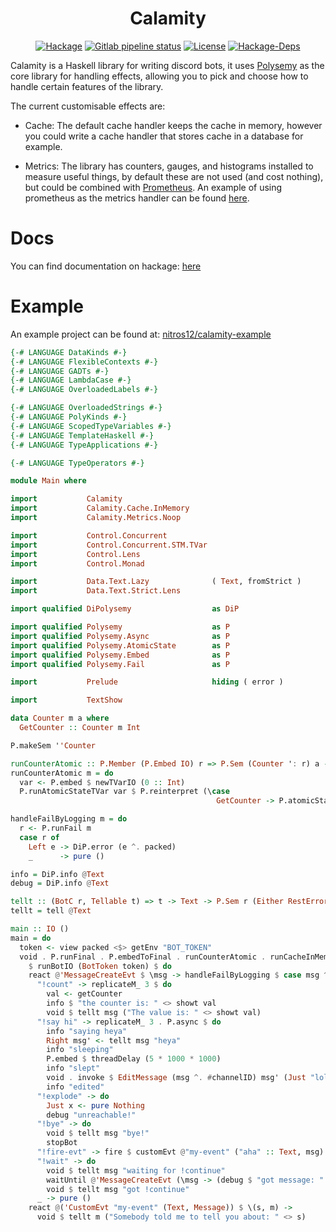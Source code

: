 <h1 align="center">Calamity</h1>

<!-- [![Hackage](https://img.shields.io/hackage/v/calamity)](https://hackage.haskell.org/package/calamity) -->
<!-- [![Gitlab pipeline status](https://img.shields.io/gitlab/pipeline/nitros12/calamity)](https://gitlab.com/nitros12/calamity/pipelines) -->
<!-- [![License](https://img.shields.io/github/license/nitros12/calamity)](https://github.com/nitros12/calamity/blob/master/LICENSE) -->
<!-- [![Hackage-Deps](https://img.shields.io/hackage-deps/v/calamity)](https://hackage.haskell.org/package/calamity) -->

<p align="center">
  <a href="https://hackage.haskell.org/package/calamity"><img src="https://img.shields.io/hackage/v/calamity" alt="Hackage"></a>
  <a href="https://gitlab.com/nitros12/calamity/pipelines"><img src="https://img.shields.io/gitlab/pipeline/nitros12/calamity" alt="Gitlab pipeline status"></a>
  <a href="https://github.com/nitros12/calamity/blob/master/LICENSE"><img src="https://img.shields.io/github/license/nitros12/calamity" alt="License"></a>
  <a href="https://hackage.haskell.org/package/calamity"><img src="https://img.shields.io/hackage-deps/v/calamity" alt="Hackage-Deps"></a>
</p>

Calamity is a Haskell library for writing discord bots, it uses
[Polysemy](https://hackage.haskell.org/package/polysemy) as the core library for
handling effects, allowing you to pick and choose how to handle certain features
of the library.

The current customisable effects are:

* Cache: The default cache handler keeps the cache in memory, however you could
  write a cache handler that stores cache in a database for example.

* Metrics: The library has counters, gauges, and histograms installed to measure
  useful things, by default these are not used (and cost nothing), but could be
  combined with [Prometheus](https://hackage.haskell.org/package/prometheus). An
  example of using prometheus as the metrics handler can be found
  [here](https://github.com/nitros12/calamity-example).

# Docs

You can find documentation on hackage: [here](https://hackage.haskell.org/package/calamity)

# Example

An example project can be found at:
[nitros12/calamity-example](https://github.com/nitros12/calamity-example)

``` haskell
{-# LANGUAGE DataKinds #-}
{-# LANGUAGE FlexibleContexts #-}
{-# LANGUAGE GADTs #-}
{-# LANGUAGE LambdaCase #-}
{-# LANGUAGE OverloadedLabels #-}

{-# LANGUAGE OverloadedStrings #-}
{-# LANGUAGE PolyKinds #-}
{-# LANGUAGE ScopedTypeVariables #-}
{-# LANGUAGE TemplateHaskell #-}
{-# LANGUAGE TypeApplications #-}

{-# LANGUAGE TypeOperators #-}

module Main where

import           Calamity
import           Calamity.Cache.InMemory
import           Calamity.Metrics.Noop

import           Control.Concurrent
import           Control.Concurrent.STM.TVar
import           Control.Lens
import           Control.Monad

import           Data.Text.Lazy              ( Text, fromStrict )
import           Data.Text.Strict.Lens

import qualified DiPolysemy                  as DiP

import qualified Polysemy                    as P
import qualified Polysemy.Async              as P
import qualified Polysemy.AtomicState        as P
import qualified Polysemy.Embed              as P
import qualified Polysemy.Fail               as P

import           Prelude                     hiding ( error )

import           TextShow

data Counter m a where
  GetCounter :: Counter m Int

P.makeSem ''Counter

runCounterAtomic :: P.Member (P.Embed IO) r => P.Sem (Counter ': r) a -> P.Sem r a
runCounterAtomic m = do
  var <- P.embed $ newTVarIO (0 :: Int)
  P.runAtomicStateTVar var $ P.reinterpret (\case
                                              GetCounter -> P.atomicState (\v -> (v + 1, v))) m

handleFailByLogging m = do
  r <- P.runFail m
  case r of
    Left e -> DiP.error (e ^. packed)
    _      -> pure ()

info = DiP.info @Text
debug = DiP.info @Text

tellt :: (BotC r, Tellable t) => t -> Text -> P.Sem r (Either RestError Message)
tellt = tell @Text

main :: IO ()
main = do
  token <- view packed <$> getEnv "BOT_TOKEN"
  void . P.runFinal . P.embedToFinal . runCounterAtomic . runCacheInMemory . runMetricsPrometheusIO
    $ runBotIO (BotToken token) $ do
    react @'MessageCreateEvt $ \msg -> handleFailByLogging $ case msg ^. #content of
      "!count" -> replicateM_ 3 $ do
        val <- getCounter
        info $ "the counter is: " <> showt val
        void $ tellt msg ("The value is: " <> showt val)
      "!say hi" -> replicateM_ 3 . P.async $ do
        info "saying heya"
        Right msg' <- tellt msg "heya"
        info "sleeping"
        P.embed $ threadDelay (5 * 1000 * 1000)
        info "slept"
        void . invoke $ EditMessage (msg ^. #channelID) msg' (Just "lol") Nothing
        info "edited"
      "!explode" -> do
        Just x <- pure Nothing
        debug "unreachable!"
      "!bye" -> do
        void $ tellt msg "bye!"
        stopBot
      "!fire-evt" -> fire $ customEvt @"my-event" ("aha" :: Text, msg)
      "!wait" -> do
        void $ tellt msg "waiting for !continue"
        waitUntil @'MessageCreateEvt (\msg -> (debug $ "got message: " <> showt msg) >> (pure $ msg ^. #content == "!continue"))
        void $ tellt msg "got !continue"
      _ -> pure ()
    react @('CustomEvt "my-event" (Text, Message)) $ \(s, m) ->
      void $ tellt m ("Somebody told me to tell you about: " <> s)
```
